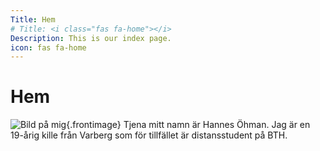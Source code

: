 ```yaml
---
Title: Hem
# Title: <i class="fas fa-home"></i>
Description: This is our index page.
icon: fas fa-home
---
```


Hem <i class="fas fa-home"></i>
==========================



![Bild på mig](../portfolio/assets/img/me.jpg){.frontimage}
Tjena mitt namn är Hannes Öhman. Jag är en 19-årig kille från Varberg som för tillfället är distansstudent på BTH.

